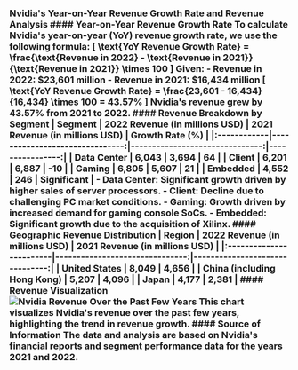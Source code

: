 ### Nvidia's Year-on-Year Revenue Growth Rate and Revenue Analysis #### Year-on-Year Revenue Growth Rate To calculate Nvidia's year-on-year (YoY) revenue growth rate, we use the following formula: \[ \text{YoY Revenue Growth Rate} = \frac{\text{Revenue in 2022} - \text{Revenue in 2021}}{\text{Revenue in 2021}} \times 100 \] Given: - **Revenue in 2022**: $23,601 million - **Revenue in 2021**: $16,434 million \[ \text{YoY Revenue Growth Rate} = \frac{23,601 - 16,434}{16,434} \times 100 = 43.57\% \] Nvidia's revenue grew by **43.57%** from 2021 to 2022. #### Revenue Breakdown by Segment | Segment | 2022 Revenue (in millions USD) | 2021 Revenue (in millions USD) | Growth Rate (%) | |:------------|-------------------------------:|-------------------------------:|----------------:| | Data Center | 6,043 | 3,694 | 64 | | Client | 6,201 | 6,887 | -10 | | Gaming | 6,805 | 5,607 | 21 | | Embedded | 4,552 | 246 | Significant | - **Data Center**: Significant growth driven by higher sales of server processors. - **Client**: Decline due to challenging PC market conditions. - **Gaming**: Growth driven by increased demand for gaming console SoCs. - **Embedded**: Significant growth due to the acquisition of Xilinx. #### Geographic Revenue Distribution | Region | 2022 Revenue (in millions USD) | 2021 Revenue (in millions USD) | |:------------------------|-------------------------------:|-------------------------------:| | United States | 8,049 | 4,656 | | China (including Hong Kong) | 5,207 | 4,096 | | Japan | 4,177 | 2,381 | #### Revenue Visualization ![Nvidia Revenue Over the Past Few Years](https://agents.interiit-pathway.com/files/chart_20241208_040518.png) This chart visualizes Nvidia's revenue over the past few years, highlighting the trend in revenue growth. #### Source of Information The data and analysis are based on Nvidia's financial reports and segment performance data for the years 2021 and 2022.
